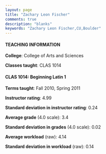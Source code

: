 ```yaml
---
layout: page
title: "Zachary Leon Fischer" 
comments: true
description: "blanks"
keywords: "Zachary Leon Fischer,CU,Boulder"
---
```

<head>
<script src="https://ajax.googleapis.com/ajax/libs/jquery/2.1.3/jquery.min.js"></script>
<script src="https://dl.dropboxusercontent.com/s/pc42nxpaw1ea4o9/highcharts.js?dl=0"></script>
<!-- <script src="../assets/js/highcharts.js"></script> -->
<style type="text/css">@font-face {
	font-family: "Bebas Neue";
	src: url(https://www.filehosting.org/file/details/544349/BebasNeue Regular.otf) format("opentype");
	}
	h1.Bebas { 
		font-family: "Bebas Neue", Verdana, Tahoma;
	}
</style>
</head>
	   
#### TEACHING INFORMATION

**College**: College of Arts and Sciences

**Classes taught**: CLAS 1014

#### CLAS 1014: Beginning Latin 1

**Terms taught**: Fall 2010, Spring 2011

**Instructor rating**: 4.99

**Standard deviation in instructor rating**: 0.24

**Average grade** (4.0 scale): 3.4

**Standard deviation in grades** (4.0 scale): 0.02

**Average workload** (raw): 4.14

**Standard deviation in workload** (raw): 0.14

